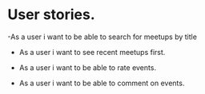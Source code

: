 # User stories.

-As a user i want to be able to search for meetups by title

- As a user i want to see recent meetups first.

- As a user i want to be able to rate events.

- As a user i want to be able to comment on events.

